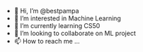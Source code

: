 - 👋 Hi, I’m @bestpampa
- 👀 I’m interested in Machine Learning 
- 🌱 I’m currently learning CS50
- 💞️ I’m looking to collaborate on ML project
- 📫 How to reach me ...

<!---
bestpampa/bestpampa is a ✨ special ✨ repository because its `README.md` (this file) appears on your GitHub profile.
You can click the Preview link to take a look at your changes.
--->
